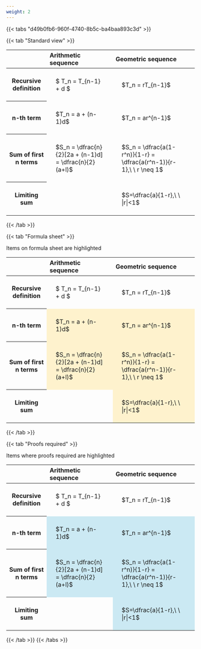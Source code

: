 ```yaml
---
weight: 2
---
```


{{< tabs "d49b0fb6-960f-4740-8b5c-ba4baa893c3d" >}}

{{< tab "Standard view" >}}

<style type="text/css">
#T_65a1b th.col_heading {
  text-align: left;
  font-size: 1em;
}
#T_65a1b td {
  text-align: left;
  font-size: 1em;
  padding: 1.5em;
}
</style>
<table id="T_65a1b">
  <thead>
    <tr>
      <th class="blank level0" >&nbsp;</th>
      <th id="T_65a1b_level0_col0" class="col_heading level0 col0" >Arithmetic sequence</th>
      <th id="T_65a1b_level0_col1" class="col_heading level0 col1" >Geometric sequence</th>
    </tr>
  </thead>
  <tbody>
    <tr>
      <th id="T_65a1b_level0_row0" class="row_heading level0 row0" >Recursive definition</th>
      <td id="T_65a1b_row0_col0" class="data row0 col0" >$ T_n = T_{n-1} + d $</td>
      <td id="T_65a1b_row0_col1" class="data row0 col1" >$T_n = rT_{n-1}$</td>
    </tr>
    <tr>
      <th id="T_65a1b_level0_row1" class="row_heading level0 row1" >n-th term</th>
      <td id="T_65a1b_row1_col0" class="data row1 col0" >$T_n = a + (n-1)d$</td>
      <td id="T_65a1b_row1_col1" class="data row1 col1" >$T_n = ar^{n-1}$</td>
    </tr>
    <tr>
      <th id="T_65a1b_level0_row2" class="row_heading level0 row2" >Sum of first n terms</th>
      <td id="T_65a1b_row2_col0" class="data row2 col0" >$S_n = \dfrac{n}{2}[2a + (n-1)d] = \dfrac{n}{2}(a+l)$</td>
      <td id="T_65a1b_row2_col1" class="data row2 col1" >$S_n = \dfrac{a(1-r^n)}{1-r} = \dfrac{a(r^n-1)}{r-1},\ \  r \neq 1$</td>
    </tr>
    <tr>
      <th id="T_65a1b_level0_row3" class="row_heading level0 row3" >Limiting sum</th>
      <td id="T_65a1b_row3_col0" class="data row3 col0" ></td>
      <td id="T_65a1b_row3_col1" class="data row3 col1" >$S=\dfrac{a}{1-r},\ \ |r|<1$</td>
    </tr>
  </tbody>
</table>
{{< /tab >}}

{{< tab "Formula sheet" >}}

Items on formula sheet are highlighted 
<br>
<style type="text/css">
#T_8f5e0 th.col_heading {
  text-align: left;
  font-size: 1em;
}
#T_8f5e0 td {
  text-align: left;
  font-size: 1em;
  padding: 1.5em;
}
#T_8f5e0_row0_col0, #T_8f5e0_row0_col1, #T_8f5e0_row3_col0 {
  background-color: rgba(0,0,0,0);
}
#T_8f5e0_row1_col0, #T_8f5e0_row1_col1, #T_8f5e0_row2_col0, #T_8f5e0_row2_col1, #T_8f5e0_row3_col1 {
  background-color: rgba(255,194,10, 0.2);
}
</style>
<table id="T_8f5e0">
  <thead>
    <tr>
      <th class="blank level0" >&nbsp;</th>
      <th id="T_8f5e0_level0_col0" class="col_heading level0 col0" >Arithmetic sequence</th>
      <th id="T_8f5e0_level0_col1" class="col_heading level0 col1" >Geometric sequence</th>
    </tr>
  </thead>
  <tbody>
    <tr>
      <th id="T_8f5e0_level0_row0" class="row_heading level0 row0" >Recursive definition</th>
      <td id="T_8f5e0_row0_col0" class="data row0 col0" >$ T_n = T_{n-1} + d $</td>
      <td id="T_8f5e0_row0_col1" class="data row0 col1" >$T_n = rT_{n-1}$</td>
    </tr>
    <tr>
      <th id="T_8f5e0_level0_row1" class="row_heading level0 row1" >n-th term</th>
      <td id="T_8f5e0_row1_col0" class="data row1 col0" >$T_n = a + (n-1)d$</td>
      <td id="T_8f5e0_row1_col1" class="data row1 col1" >$T_n = ar^{n-1}$</td>
    </tr>
    <tr>
      <th id="T_8f5e0_level0_row2" class="row_heading level0 row2" >Sum of first n terms</th>
      <td id="T_8f5e0_row2_col0" class="data row2 col0" >$S_n = \dfrac{n}{2}[2a + (n-1)d] = \dfrac{n}{2}(a+l)$</td>
      <td id="T_8f5e0_row2_col1" class="data row2 col1" >$S_n = \dfrac{a(1-r^n)}{1-r} = \dfrac{a(r^n-1)}{r-1},\ \  r \neq 1$</td>
    </tr>
    <tr>
      <th id="T_8f5e0_level0_row3" class="row_heading level0 row3" >Limiting sum</th>
      <td id="T_8f5e0_row3_col0" class="data row3 col0" ></td>
      <td id="T_8f5e0_row3_col1" class="data row3 col1" >$S=\dfrac{a}{1-r},\ \ |r|<1$</td>
    </tr>
  </tbody>
</table>
{{< /tab >}}

{{< tab "Proofs required" >}}

Items where proofs required are highlighted 
<br>
<style type="text/css">
#T_771bd th.col_heading {
  text-align: left;
  font-size: 1em;
}
#T_771bd td {
  text-align: left;
  font-size: 1em;
  padding: 1.5em;
}
#T_771bd_row0_col0, #T_771bd_row0_col1, #T_771bd_row3_col0 {
  background-color: rgba(0,0,0,0);
}
#T_771bd_row1_col0, #T_771bd_row1_col1, #T_771bd_row2_col0, #T_771bd_row2_col1, #T_771bd_row3_col1 {
  background-color: rgba(0,150,200, 0.2);
}
</style>
<table id="T_771bd">
  <thead>
    <tr>
      <th class="blank level0" >&nbsp;</th>
      <th id="T_771bd_level0_col0" class="col_heading level0 col0" >Arithmetic sequence</th>
      <th id="T_771bd_level0_col1" class="col_heading level0 col1" >Geometric sequence</th>
    </tr>
  </thead>
  <tbody>
    <tr>
      <th id="T_771bd_level0_row0" class="row_heading level0 row0" >Recursive definition</th>
      <td id="T_771bd_row0_col0" class="data row0 col0" >$ T_n = T_{n-1} + d $</td>
      <td id="T_771bd_row0_col1" class="data row0 col1" >$T_n = rT_{n-1}$</td>
    </tr>
    <tr>
      <th id="T_771bd_level0_row1" class="row_heading level0 row1" >n-th term</th>
      <td id="T_771bd_row1_col0" class="data row1 col0" >$T_n = a + (n-1)d$</td>
      <td id="T_771bd_row1_col1" class="data row1 col1" >$T_n = ar^{n-1}$</td>
    </tr>
    <tr>
      <th id="T_771bd_level0_row2" class="row_heading level0 row2" >Sum of first n terms</th>
      <td id="T_771bd_row2_col0" class="data row2 col0" >$S_n = \dfrac{n}{2}[2a + (n-1)d] = \dfrac{n}{2}(a+l)$</td>
      <td id="T_771bd_row2_col1" class="data row2 col1" >$S_n = \dfrac{a(1-r^n)}{1-r} = \dfrac{a(r^n-1)}{r-1},\ \  r \neq 1$</td>
    </tr>
    <tr>
      <th id="T_771bd_level0_row3" class="row_heading level0 row3" >Limiting sum</th>
      <td id="T_771bd_row3_col0" class="data row3 col0" ></td>
      <td id="T_771bd_row3_col1" class="data row3 col1" >$S=\dfrac{a}{1-r},\ \ |r|<1$</td>
    </tr>
  </tbody>
</table>
{{< /tab >}}
{{< /tabs >}}